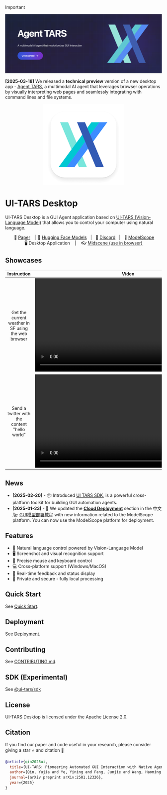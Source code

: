 

> [!IMPORTANT]
> <a href="./apps/agent-tars/README.md">
>   <img src="./apps/agent-tars/static/hero.png">
> </a>
>
> **\[2025-03-18\]** We released a **technical preview** version of a new desktop app - [Agent TARS](./apps/agent-tars/README.md), a multimodal AI agent that leverages browser operations by visually interpreting web pages and seamlessly integrating with command lines and file systems.


<p align="center">
  <img alt="UI-TARS" width="260" src="./apps/ui-tars/resources/icon.png">
</p>

# UI-TARS Desktop

UI-TARS Desktop is a GUI Agent application based on [UI-TARS (Vision-Language Model)](https://github.com/bytedance/UI-TARS) that allows you to control your computer using natural language.


<p align="center">
        &nbsp&nbsp 📑 <a href="https://arxiv.org/abs/2501.12326">Paper</a> &nbsp&nbsp
        | 🤗 <a href="https://huggingface.co/bytedance-research/UI-TARS-7B-DPO">Hugging Face Models</a>&nbsp&nbsp
        | &nbsp&nbsp🫨 <a href="https://discord.gg/pTXwYVjfcs">Discord</a>&nbsp&nbsp
        | &nbsp&nbsp🤖 <a href="https://www.modelscope.cn/models/bytedance-research/UI-TARS-7B-DPO">ModelScope</a>&nbsp&nbsp
<br>
🖥️ Desktop Application &nbsp&nbsp
| &nbsp&nbsp 👓 <a href="https://github.com/web-infra-dev/midscene">Midscene (use in browser)</a>
</p>

## Showcases

| Instruction  | Video |
| :---:  | :---: |
| Get the current weather in SF using the web browser      |    <video src="https://github.com/user-attachments/assets/5235418c-ac61-4895-831d-68c1c749fc87" height="300" />    |
| Send a twitter with the content "hello world"   | <video src="https://github.com/user-attachments/assets/737ccc11-9124-4464-b4be-3514cbced85c" height="300" />        |


## News

- **\[2025-02-20\]** - 📦 Introduced [UI TARS SDK](./docs/sdk.md), is a powerful cross-platform toolkit for building GUI automation agents.
- **\[2025-01-23\]** - 🚀 We updated the **[Cloud Deployment](./docs/deployment.md#cloud-deployment)** section in the 中文版: [GUI模型部署教程](https://bytedance.sg.larkoffice.com/docx/TCcudYwyIox5vyxiSDLlgIsTgWf#U94rdCxzBoJMLex38NPlHL21gNb) with new information related to the ModelScope platform. You can now use the ModelScope platform for deployment.


## Features

- 🤖 Natural language control powered by Vision-Language Model
- 🖥️ Screenshot and visual recognition support
- 🎯 Precise mouse and keyboard control
- 💻 Cross-platform support (Windows/MacOS)
- 🔄 Real-time feedback and status display
- 🔐 Private and secure - fully local processing

## Quick Start

See [Quick Start](./docs/quick-start.md).

## Deployment

See [Deployment](./docs/deployment.md).

## Contributing

See [CONTRIBUTING.md](./CONTRIBUTING.md).

## SDK (Experimental)

See [@ui-tars/sdk](./docs/sdk.md)

## License

UI-TARS Desktop is licensed under the Apache License 2.0.

## Citation
If you find our paper and code useful in your research, please consider giving a star :star: and citation :pencil:

```BibTeX
@article{qin2025ui,
  title={UI-TARS: Pioneering Automated GUI Interaction with Native Agents},
  author={Qin, Yujia and Ye, Yining and Fang, Junjie and Wang, Haoming and Liang, Shihao and Tian, Shizuo and Zhang, Junda and Li, Jiahao and Li, Yunxin and Huang, Shijue and others},
  journal={arXiv preprint arXiv:2501.12326},
  year={2025}
}
```
